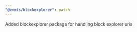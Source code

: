 ```yaml
---
"@evmts/blockexplorer": patch
---
```


Added blockexplorer package for handling block explorer uris
